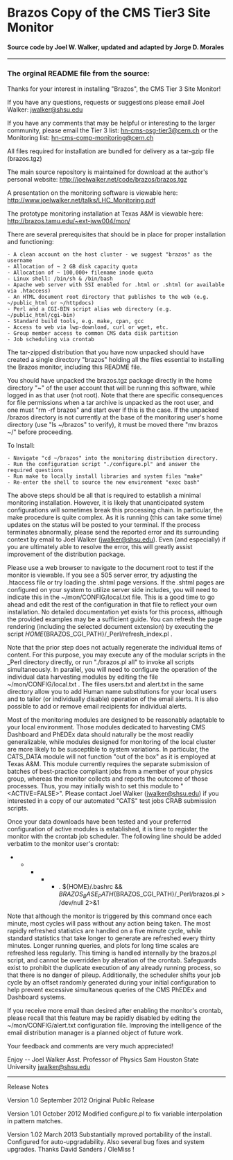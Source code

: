 
# Brazos Copy of the CMS Tier3 Site Monitor 

#### Source code by Joel W. Walker, updated and adapted by Jorge D. Morales

___


### The orginal README file from the source: 

Thanks for your interest in installing "Brazos", the CMS Tier 3 Site Monitor!

If you have any questions, requests or suggestions please email Joel Walker: jwalker@shsu.edu

If you have any comments that may be helpful or interesting to the larger community, please email
the Tier 3 list: hn-cms-osg-tier3@cern.ch or the Monitoring list: hn-cms-comp-monitoring@cern.ch

All files required for installation are bundled for delivery as a tar-gzip file (brazos.tgz)

The main source repository is maintained for download at the author's personal website:
	http://joelwalker.net/code/brazos/brazos.tgz

A presentation on the monitoring software is viewable here:
	http://www.joelwalker.net/talks/LHC_Monitoring.pdf

The prototype monitoring installation at Texas A&M is viewable here:
	http://brazos.tamu.edu/~ext-jww004/mon/

There are several prerequisites that should be in place for proper installation and functioning:

	- A clean account on the host cluster - we suggest "brazos" as the username
	- Allocation of ~ 2 GB disk capacity quota
	- Allocation of ~ 100,000+ filename inode quota
	- Linux shell: /bin/sh & /bin/bash
	- Apache web server with SSI enabled for .html or .shtml (or available via .htaccess)
	- An HTML document root directory that publishes to the web (e.g. ~/public_html or ~/httpdocs)
	- Perl and a CGI-BIN script alias web directory (e.g. ~/public_html/cgi-bin)
	- Standard build tools, e.g. make, cpan, gcc
	- Access to web via lwp-download, curl or wget, etc.
	- Group member access to common CMS data disk partition
	- Job scheduling via crontab


The tar-zipped distribution that you have now unpacked should have created a single directory "brazos"
holding all the files essential to installing the Brazos monitor, including this README file.

You should have unpacked the brazos.tgz package directly in the home directory "~" of the user
account that will be running this software, while logged in as that user (not root).  Note that there
are specific consequences for file permissions when a tar archive is unpacked as the root user,
and one must "rm -rf brazos" and start over if this is the case.  If the unpacked /brazos directory is
not currently at the base of the monitoring user's home directory (use "ls ~/brazos" to verify),
it must be moved there "mv brazos ~/" before proceeding.

To Install:

	- Navigate "cd ~/brazos" into the monitoring distribution directory.
	- Run the configuration script "./configure.pl" and answer the required questions
	- Run make to locally install libraries and system files "make"
	- Re-enter the shell to source the new environment "exec bash"


The above steps should be all that is required to establish a minimal monitoring installation.
However, it is likely that unanticipated system configurations will sometimes break this
processing chain.  In particular, the make procedure is quite complex.  As it is running
(this can take some time) updates on the status will be posted to your terminal.  If the
process terminates abnormally, please send the reported error and its surrounding context
by email to Joel Walker (jwalker@shsu.edu).  Even (and especially) if you are ultimately able
to resolve the error, this will greatly assist improvement of the distribution package.

Please use a web browser to navigate to the document root to test if the monitor is viewable.
If you see a 505 server error, try adjusting the .htaccess file or try loading the .shtml
page versions.  If the .shtml pages are configured on your system to utilize server side
includes, you will need to indicate this in the ~/mon/CONFIG/local.txt file.  This is a good
time to go ahead and edit the rest of the configuration in that file to reflect your own
installation.  No detailed documentation yet exists for this process, although the provided
examples may be a sufficient guide.  You can refresh the page rendering (including the selected
document extension) by executing the script ${HOME}${BRAZOS_CGI_PATH}/_Perl/refresh_index.pl .

Note that the prior step does not actually regenerate the individual items of content.  For this
purpose, you may execute any of the modular scripts in the _Perl directory directly, or run
"./brazos.pl all" to invoke all scripts simultaneously.  In parallel, you will need to configure
the operation of the individual data harvesting modules by editing the file ~/mon/CONFIG/local.txt .
The files users.txt and alert.txt in the same directory allow you to add Human name substitutions
for your local users and to tailor (or individually disable) operation of the email alerts.  It is
also possible to add or remove email recipients for individual alerts.

Most of the monitoring modules are designed to be reasonably adaptable to your local environment.
Those modules dedicated to harvesting CMS Dashboard and PhEDEx data should naturally be the
most readily generalizable, while modules designed for monitoring of the local cluster are
more likely to be susceptible to system variations.  In particular, the CATS_DATA module
will not function "out of the box" as it is employed at Texas A&M.  This module currently
requires the separate submission of batches of best-practice compliant jobs from a member of
your physics group, whereas the monitor collects and reports the outcome of those processes.
Thus, you may initially wish to set this module to "<ACTIVE=FALSE>".  Please contact
Joel Walker (jwalker@shsu.edu) if you interested in a copy of our automated "CATS" test jobs
CRAB submission scripts.

Once your data downloads have been tested and your preferred configuration of active modules
is established, it is time to register the monitor with the crontab job scheduler.
The following line should be added verbatim to the monitor user's crontab:
* * * * * . ${HOME}/.bashrc && ${BRAZOS_BASE_PATH}${BRAZOS_CGI_PATH}/_Perl/brazos.pl > /dev/null 2>&1

Note that although the monitor is triggered by this command once each minute, most cycles will
pass without any action being taken.  The most rapidly refreshed statistics are handled on a five
minute cycle, while standard statistics that take longer to generate are refreshed every thirty
minutes.  Longer running queries, and plots for long time scales are refreshed less regularly.
This timing is handled internally by the brazos.pl script, and cannot be overridden by alteration
of the crontab.  Safeguards exist to prohibit the duplicate execution of any already running
process, so that there is no danger of pileup.  Additionally, the scheduler shifts your job cycle
by an offset randomly generated during your initial configuration to help prevent excessive
simultaneous queries of the CMS PhEDEx and Dashboard systems.

If you receive more email than desired after enabling the monitor's crontab, please recall that
this feature may be rapidly disabled by editing the ~/mon/CONFIG/alert.txt configuration file.
Improving the intelligence of the email distribution manager is a planned object of future work.

Your feedback and comments are very much appreciated!

Enjoy -- Joel Walker
Asst. Professor of Physics
Sam Houston State University
jwalker@shsu.edu

****************************

Release Notes

Version 1.0
September 2012
Original Public Release

Version 1.01
October 2012
Modified configure.pl to fix variable interpolation in pattern matches.

Version 1.02
March 2013
Substantially mproved portability of the install.
Configured for auto-upgradability.
Also several bug fixes and system upgrades.
Thanks David Sanders / OleMiss !

